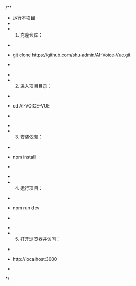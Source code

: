 /**
 * 运行本项目
 *
 * 1. 克隆仓库：
 *    ```bash
 *    git clone https://github.com/shu-admin/AI-Voice-Vue.git
 *    ```
 * 
 * 2. 进入项目目录：
 *    ```bash
 *    cd AI-VOICE-VUE
 *    ```
 * 
 * 3. 安装依赖：
 *    ```bash
 *    npm install
 *    ```
 * 
 * 4. 运行项目：
 *    ```bash
 *    npm run dev
 *    ```
 * 
 * 5. 打开浏览器并访问：
 *    ```
 *    http://localhost:3000
 *    ```
 */


